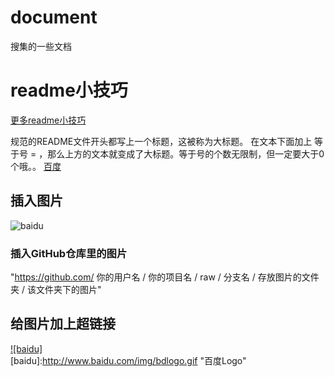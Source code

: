 # document
搜集的一些文档


# readme小技巧
[更多readme小技巧](https://blog.csdn.net/kaitiren/article/details/38513715 )


规范的README文件开头都写上一个标题，这被称为大标题。
在文本下面加上 等于号 = ，那么上方的文本就变成了大标题。等于号的个数无限制，但一定要大于0个哦。。
[百度](http://baidu.com "悬停显示")
 ## 插入图片
 ![baidu](http://www.baidu.com/img/bdlogo.gif "百度logo")  
  ### 插入GitHub仓库里的图片
 "https://github.com/ 你的用户名 / 你的项目名 / raw / 分支名 / 存放图片的文件夹 / 该文件夹下的图片"
  
 ## 给图片加上超链接
  [![baidu]](http://baidu.com)  
  [baidu]:http://www.baidu.com/img/bdlogo.gif "百度Logo"  

